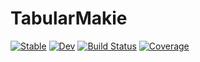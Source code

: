# TabularMakie

[![Stable](https://img.shields.io/badge/docs-stable-blue.svg)](https://greimel.github.io/TabularMakie.jl/stable)
[![Dev](https://img.shields.io/badge/docs-dev-blue.svg)](https://greimel.github.io/TabularMakie.jl/dev)
[![Build Status](https://github.com/greimel/TabularMakie.jl/workflows/CI/badge.svg)](https://github.com/greimel/TabularMakie.jl/actions)
[![Coverage](https://codecov.io/gh/greimel/TabularMakie.jl/branch/master/graph/badge.svg)](https://codecov.io/gh/greimel/TabularMakie.jl)
